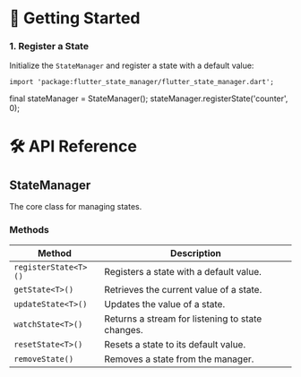 # 📖 Getting Started

### 1. Register a State
Initialize the `StateManager` and register a state with a default value:

`import 'package:flutter_state_manager/flutter_state_manager.dart';`

final stateManager = StateManager();
stateManager.registerState<int>('counter', 0);


# 🛠 API Reference

## StateManager
The core class for managing states.

### Methods

| Method             | Description                                       |
|--------------------|---------------------------------------------------|
| `registerState<T>()` | Registers a state with a default value.           |
| `getState<T>()`      | Retrieves the current value of a state.           |
| `updateState<T>()`   | Updates the value of a state.                     |
| `watchState<T>()`    | Returns a stream for listening to state changes.  |
| `resetState<T>()`    | Resets a state to its default value.              |
| `removeState()`      | Removes a state from the manager.                 |

